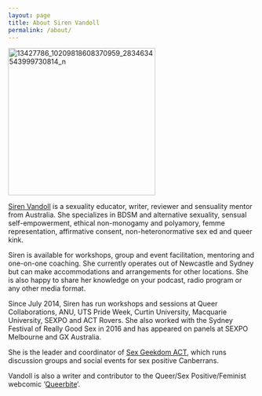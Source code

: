 ```yaml
---
layout: page
title: About Siren Vandoll
permalink: /about/
---
```


<a href="https://sensiren.files.wordpress.com/2012/08/13427786_10209818608370959_2834634543999730814_n.jpg"><img class="size-medium wp-image-85 alignleft" src="https://sensiren.files.wordpress.com/2012/08/13427786_10209818608370959_2834634543999730814_n.jpg?w=300" alt="13427786_10209818608370959_2834634543999730814_n" width="300" height="300" /></a>

<a href="http://sensiren.com/"><span style="font-weight:400;">Siren Vandoll</span></a><span style="font-weight:400;"> is a sexuality educator, writer, reviewer and sensuality mentor from Australia. She specializes in BDSM and alternative sexuality, sensual self-empowerment, ethical non-monogamy and polyamory, femme representation, affirmative consent, non-heteronormative sex ed and queer kink.</span>

<span style="font-weight:400;">Siren is available for workshops, group and event facilitation, mentoring and one-on-one coaching. She currently operates out of Newcastle and Sydney but can make accommodations and arrangements for other locations. She is also happy to share her knowledge on your podcast, radio program or any other media format.</span>

<span style="font-weight:400;">Since July 2014, Siren has run workshops and sessions at Queer Collaborations, ANU, UTS Pride Week, Curtin University, Macquarie University, SEXPO and ACT Rovers. She also worked with the Sydney Festival of Really Good Sex in 2016 and has appeared on panels at SEXPO Melbourne and GX Australia. </span>

<span style="font-weight:400;">She is the leader and coordinator of </span><a href="https://www.facebook.com/groups/sexgeekdomact/"><span style="font-weight:400;">Sex Geekdom ACT</span></a><span style="font-weight:400;">, which runs discussion groups and social events for sex positive Canberrans.</span>

<span style="font-weight:400;">Vandoll is also a writer and contributor to the Queer/Sex Positive/Feminist webcomic ‘</span><a href="http://queerbite.com/"><span style="font-weight:400;">Queerbite</span></a><span style="font-weight:400;">‘.</span>

